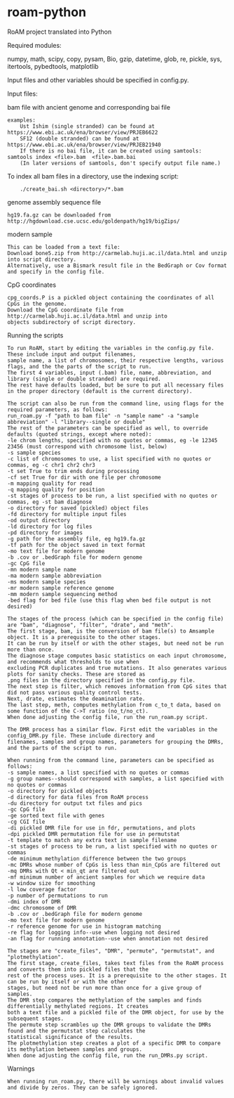 # roam-python
RoAM project translated into Python

Required modules:

numpy, math, scipy, copy, pysam, Bio, gzip, datetime, glob, re, pickle, sys, itertools, pybedtools, matplotlib

Input files and other variables should be specified in config.py.

Input files:

bam file with ancient genome and corresponding bai file

    examples:
		Ust Ishim (single stranded) can be found at https://www.ebi.ac.uk/ena/browser/view/PRJEB6622
		SF12 (double stranded) can be found at https://www.ebi.ac.uk/ena/browser/view/PRJEB21940
		If there is no bai file, it can be created using samtools: samtools index <file>.bam  <file>.bam.bai
		(In later versions of samtools, don't specify output file name.)

To index all bam files in a directory, use the indexing script:

		./create_bai.sh <directory>/*.bam
		
genome assembly sequence file

    hg19.fa.gz can be downloaded from http://hgdownload.cse.ucsc.edu/goldenpath/hg19/bigZips/
		
modern sample

    This can be loaded from a text file:
    Download bone5.zip from http://carmelab.huji.ac.il/data.html and unzip into script directory.
    Alternatively, use a Bismark result file in the BedGraph or Cov format and specify in the config file.

CpG coordinates
	
	cpg_coords.P is a pickled object containing the coordinates of all CpGs in the genome.
	Download the CpG coordinate file from http://carmelab.huji.ac.il/data.html and unzip into 
	objects subdirectory of script directory.
    
Running the scripts

    To run RoAM, start by editing the variables in the config.py file. These include input and output filenames, 
    sample name, a list of chromosomes, their respective lengths, various flags, and the the parts of the script to run. 
    The first 4 variables, input (.bam) file, name, abbreviation, and library (single or double stranded) are required. 
    The rest have defaults loaded, but be sure to put all necessary files in the proper directory (default is the current directory).
    
    The script can also be run from the command line, using flags for the required parameters, as follows:
    run_roam.py -f "path to bam file" -n "sample name" -a "sample abbreviation" -l "library--single or double"
    The rest of the parameters can be specified as well, to override defaults (quoted strings, except where noted):
    -le chrom lengths, specified with no quotes or commas, eg -le 12345 23456 (must correspond with chromosome list, below)
	-s sample species
	-c list of chromosomes to use, a list specified with no quotes or commas, eg -c chr1 chr2 chr3
	-t set True to trim ends during processing
	-cf set True for dir with one file per chromosome
	-m mapping quality for read 
	-q mapping quality for position 
	-st stages of process to be run, a list specified with no quotes or commas, eg -st bam diagnose
	-o directory for saved (pickled) object files 
	-fd directory for multiple input files 
	-od output directory 
	-ld directory for log files 
	-pd directory for images 
	-g path for the assembly file, eg hg19.fa.gz 
	-tf path for the object saved in text format 
	-mo text file for modern genome 
	-b .cov or .bedGraph file for modern genome 
	-gc CpG file 
	-mn modern sample name 
	-ma modern sample abbreviation 
	-ms modern sample species 
	-mr modern sample reference genome 
	-mm modern sample sequencing method
	-bed flag for bed file (use this flag when bed file output is not desired) 
    
    The stages of the process (which can be specified in the config file) are "bam", "diagnose", "filter", "drate", and "meth".
    The first stage, bam, is the conversion of bam file(s) to Amsample object. It is a prerequisite to the other stages.
    It can be run by itself or with the other stages, but need not be run more than once.
    The diagnose stage computes basic statistics on each input chromosome, and recommends what thresholds to use when 
    excluding PCR duplicates and true mutations. It also generates various plots for sanity checks. These are stored as 
    .png files in the directory specified in the config.py file.
    The next step is filter, which removes information from CpG sites that did not pass various quality control tests.
    Next, drate, estimates the deamination rate.
    The last step, meth, computes methylation from c_to_t data, based on some function of the C->T ratio (no_t/no_ct).
    When done adjusting the config file, run the run_roam.py script.
    
    The DMR process has a similar flow. First edit the variables in the config_DMR.py file. These include directory and
    filenames, samples and group names, parameters for grouping the DMRs, and the parts of the script to run.

	When running from the command line, parameters can be specified as follows:
	-s sample names, a list specified with no quotes or commas
	-g group names--should correspond with samples, a list specified with no quotes or commas
	-o directory for pickled objects
	-d directory for data files from RoAM process
	-du directory for output txt files and pics
	-gc CpG file
	-ge sorted text file with genes
	-cg CGI file
	-di pickled DMR file for use in fdr, permutations, and plots
	-dpi pickled DMR permutation file for use in permutstat
	-t template to match any extra text in sample filename
	-st stages of process to be run, a list specified with no quotes or commas
	-de minimum methylation difference between the two groups
	-mc DMRs whose number of CpGs is less than min_CpGs are filtered out
	-mq DMRs with Qt < min_qt are filtered out
	-mf minimum number of ancient samples for which we require data
	-w window size for smoothing
	-l low coverage factor
	-p number of permutations to run
	-dmi index of DMR
	-dmc chromosome of DMR
	-b .cov or .bedGraph file for modern genome
	-mo text file for modern genome
	-r reference genome for use in histogram matching
	-re flag for logging info--use when logging not desired
	-an flag for running annotation--use when annotation not desired

    The stages are "create_files", "DMR", "permute", "permutstat", and "plotmethylation".
    The first stage, create_files, takes text files from the RoAM process and converts them into pickled files that the
    rest of the process uses. It is a prerequisite to the other stages. It can be run by itself or with the other 
    stages, but need not be run more than once for a give group of samples.
    The DMR step compares the methylation of the samples and finds differentially methylated regions. It creates 
    both a text file and a pickled file of the DMR object, for use by the subsequent stages.
    The permute step scrambles up the DMR groups to validate the DMRs found and the permutstat step calculates the 
    statistical significance of the results.
    The plotmethylation step creates a plot of a specific DMR to compare its methylation between samples and groups.
    When done adjusting the config file, run the run_DMRs.py script.
  
Warnings

    When running run_roam.py, there will be warnings about invalid values and divide by zeros. They can be safely ignored.
